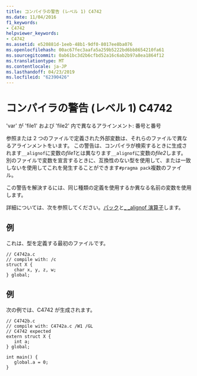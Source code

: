 ```yaml
---
title: コンパイラの警告 (レベル 1) C4742
ms.date: 11/04/2016
f1_keywords:
- C4742
helpviewer_keywords:
- C4742
ms.assetid: e520881d-1eeb-48b1-9df0-8017ee8ba076
ms.openlocfilehash: 00ac67fec3aafa5a259b5222bd6bb8654210fa61
ms.sourcegitcommit: 0ab61bc3d2b6cfbd52a16c6ab2b97a8ea1864f12
ms.translationtype: MT
ms.contentlocale: ja-JP
ms.lasthandoff: 04/23/2019
ms.locfileid: "62390426"
---
```

# <a name="compiler-warning-level-1-c4742"></a>コンパイラの警告 (レベル 1) C4742

'var' が 'file1' および 'file2' 内で異なるアラインメント: 番号と番号

参照または 2 つのファイルで定義された外部変数は、それらのファイルで異なるアラインメントをいます。 この警告は、コンパイラが検索するときに生成されます`__alignof`に変数の*file1*とは異なります`__alignof`に変数の*file2*します。 別のファイルで変数を宣言するときに、互換性のない型を使用して、または一致しないを使用してこれを発生することができます`#pragma pack`複数のファイル。

この警告を解決するには、同じ種類の定義を使用するか異なる名前の変数を使用します。

詳細については、次を参照してください。[パック](../../preprocessor/pack.md)と[_ _alignof 演算子](../../cpp/alignof-operator.md)します。

## <a name="example"></a>例

これは、型を定義する最初のファイルです。

```
// C4742a.c
// compile with: /c
struct X {
   char x, y, z, w;
} global;
```

## <a name="example"></a>例

次の例では、C4742 が生成されます。

```
// C4742b.c
// compile with: C4742a.c /W1 /GL
// C4742 expected
extern struct X {
   int a;
} global;

int main() {
   global.a = 0;
}
```